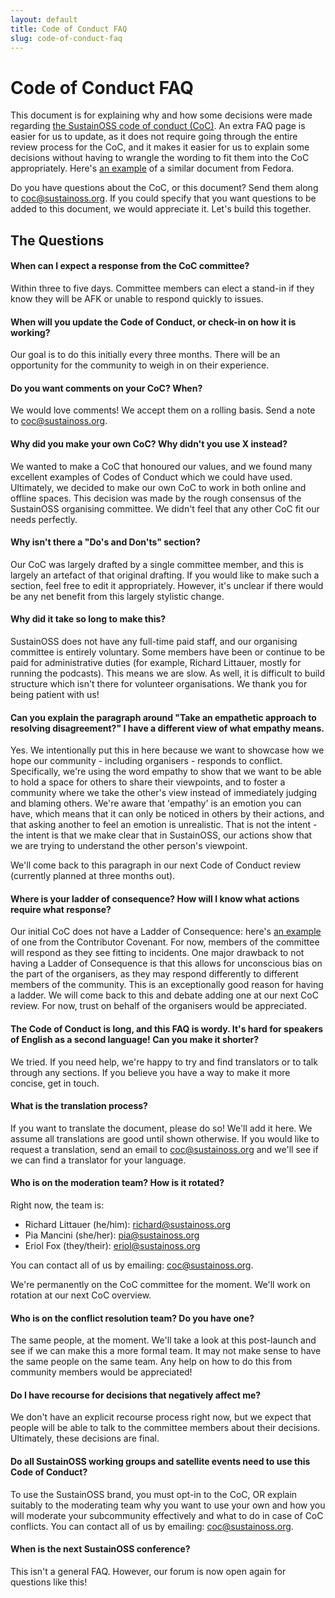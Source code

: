 ```yaml
---
layout: default
title: Code of Conduct FAQ
slug: code-of-conduct-faq
---
```


# Code of Conduct FAQ

This document is for explaining why and how some decisions were made regarding [the SustainOSS code of conduct (CoC)](/code-of-conduct). An extra FAQ page is easier for us to update, as it does not require going through the entire review process for the CoC, and it makes it easier for us to explain some decisions without having to wrangle the wording to fit them into the CoC appropriately. Here's [an example](https://docs.fedoraproject.org/en-US/project/coc-clarifying/) of a similar document from Fedora.

Do you have questions about the CoC, or this document? Send them along to [coc@sustainoss.org](mailto:coc@sustainoss.org). If you could specify that you want questions to be added to this document, we would appreciate it. Let's build this together.


## The Questions

<!-- markdownlint-disable-next-line MD001 -->
#### When can I expect a response from the CoC committee?

Within three to five days. Committee members can elect a stand-in if they know they will be AFK or unable to respond quickly to issues.

#### When will you update the Code of Conduct, or check-in on how it is working?

Our goal is to do this initially every three months. There will be an opportunity for the community to weigh in on their experience.

#### Do you want comments on your CoC? When?

We would love comments! We accept them on a rolling basis. Send a note to [coc@sustainoss.org](mailto:coc@sustainoss.org).

#### Why did you make your own CoC? Why didn't you use X instead?

We wanted to make a CoC that honoured our values, and we found many excellent examples of Codes of Conduct which we could have used. Ultimately, we decided to make our own CoC to work in both online and offline spaces. This decision was made by the rough consensus of the SustainOSS organising committee. We didn't feel that any other CoC fit our needs perfectly.

#### Why isn't there a "Do's and Don'ts" section?

Our CoC was largely drafted by a single committee member, and this is largely an artefact of that original drafting. If you would like to make such a section, feel free to edit it appropriately. However, it's unclear if there would be any net benefit from this largely stylistic change.

#### Why did it take so long to make this?

SustainOSS does not have any full-time paid staff, and our organising committee is entirely voluntary. Some members have been or continue to be paid for administrative duties (for example, Richard Littauer, mostly for running the podcasts). This means we are slow. As well, it is difficult to build structure which isn't there for volunteer organisations. We thank you for being patient with us!

#### Can you explain the paragraph around "Take an empathetic approach to resolving disagreement?" I have a different view of what empathy means.

Yes. We intentionally put this in here because we want to showcase how we hope our community - including organisers - responds to conflict. Specifically, we're using the word empathy to show that we want to be able to hold a space for others to share their viewpoints, and to foster a community where we take the other's view instead of immediately judging and blaming others. We're aware that 'empathy' is an emotion you can have, which means that it can only be noticed in others by their actions, and that asking another to feel an emotion is unrealistic. That is not the intent - the intent is that we make clear that in SustainOSS, our actions show that we are trying to understand the other person's viewpoint.

We'll come back to this paragraph in our next Code of Conduct review (currently planned at three months out).

#### Where is your ladder of consequence? How will I know what actions require what response?

Our initial CoC does not have a Ladder of Consequence: here's [an example](https://www.contributor-covenant.org/version/2/1/code_of_conduct/#enforcement-guidelines) of one from the Contributor Covenant. For now, members of the committee will respond as they see fitting to incidents. One major drawback to not having a Ladder of Consequence is that this allows for unconscious bias on the part of the organisers, as they may respond differently to different members of the community. This is an exceptionally good reason for having a ladder. We will come back to this and debate adding one at our next CoC review. For now, trust on behalf of the organisers would be appreciated.

#### The Code of Conduct is long, and this FAQ is wordy. It's hard for speakers of English as a second language! Can you make it shorter?

We tried. If you need help, we're happy to try and find translators or to talk through any sections. If you believe you have a way to make it more concise, get in touch.

#### What is the translation process?

If you want to translate the document, please do so! We'll add it here. We assume all translations are good until shown otherwise. If you would like to request a translation, send an email to [coc@sustainoss.org](mailto:coc@sustainoss.org) and we'll see if we can find a translator for your language.

#### Who is on the moderation team? How is it rotated?

Right now, the team is:

* Richard Littauer (he/him): [richard@sustainoss.org](mailto:richard@sustainoss.org)
* Pia Mancini (she/her): [pia@sustainoss.org](mailto:pia@sustainoss.org)
* Eriol Fox (they/their): [eriol@sustainoss.org](mailto:eriol@sustainoss.org)

You can contact all of us by emailing: [coc@sustainoss.org](mailto:coc@sustainoss.org).

We're permanently on the CoC committee for the moment. We'll work on rotation at our next CoC overview.

#### Who is on the conflict resolution team? Do you have one?

The same people, at the moment. We'll take a look at this post-launch and see if we can make this a more formal team. It may not make sense to have the same people on the same team. Any help on how to do this from community members would be appreciated!

#### Do I have recourse for decisions that negatively affect me?

We don't have an explicit recourse process right now, but we expect that people will be able to talk to the committee members about their decisions. Ultimately, these decisions are final.

#### Do all SustainOSS working groups and satellite events need to use this Code of Conduct?

To use the SustainOSS brand, you must opt-in to the CoC, OR explain suitably to the moderating team why you want to use your own and how you will moderate your subcommunity effectively and what to do in case of CoC conflicts. You can contact all of us by emailing: [coc@sustainoss.org](mailto:coc@sustainoss.org).

#### When is the next SustainOSS conference?

This isn't a general FAQ. However, our forum is now open again for questions like this!
